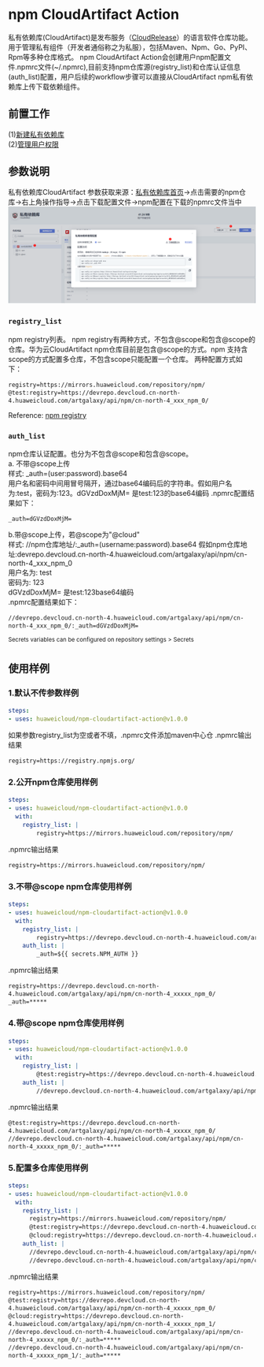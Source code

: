 # npm CloudArtifact Action
私有依赖库(CloudArtifact)是发布服务（[CloudRelease](https://support.huaweicloud.com/cloudrelease/index.html)）的语言软件仓库功能。用于管理私有组件（开发者通俗称之为私服），包括Maven、Npm、Go、PyPI、Rpm等多种仓库格式。 
npm CloudArtifact Action会创建用户npm配置文件.npmrc文件(~/.npmrc),目前支持npm仓库源(registry_list)和仓库认证信息(auth_list)配置，用户后续的workflow步骤可以直接从CloudArtifact npm私有依赖库上传下载依赖组件。

## **前置工作**
(1)[新建私有依赖库](https://support.huaweicloud.com/usermanual-releaseman/cloudrelease_01_0008.html)  
(2)[管理用户权限](https://support.huaweicloud.com/usermanual-releaseman/cloudrelease_01_0011.html)

## **参数说明**
私有依赖库CloudArtifact 参数获取来源：[私有依赖库首页](https://devcloud.cn-north-4.huaweicloud.com/cloudartifact/repository)->点击需要的npm仓库->右上角操作指导->点击下载配置文件->npm配置在下载的npmrc文件当中  
![图一](imgs/npm-config-download.PNG)

### `registry_list`
npm registry列表。  npm registry有两种方式，不包含@scope和包含@scope的仓库。华为云CloudArtifact npm仓库目前是包含@scope的方式。npm 支持含scope的方式配置多仓库，不包含scope只能配置一个仓库。
两种配置方式如下：
```
registry=https://mirrors.huaweicloud.com/repository/npm/
@test:registry=https://devrepo.devcloud.cn-north-4.huaweicloud.com/artgalaxy/api/npm/cn-north-4_xxx_npm_0/
```
Reference:  [npm registry](https://docs.npmjs.com/cli/v6/using-npm/registry)

### `auth_list`
npm仓库认证配置。也分为不包含@scope和包含@scope。  
a. 不带@scope上传  
样式: _auth=(user:password).base64  
用户名和密码中间用冒号隔开，通过base64编码后的字符串。假如用户名为:test，密码为:123。dGVzdDoxMjM= 是test:123的base64编码
.npmrc配置结果如下：
```
_auth=dGVzdDoxMjM=
```
b.带@scope上传，若@scope为"@cloud"  
样式: //npm仓库地址/:_auth=(username:password).base64
假如npm仓库地址:devrepo.devcloud.cn-north-4.huaweicloud.com/artgalaxy/api/npm/cn-north-4_xxx_npm_0  
用户名为: test  
密码为: 123  
dGVzdDoxMjM= 是test:123base64编码  
.npmrc配置结果如下：

```
//devrepo.devcloud.cn-north-4.huaweicloud.com/artgalaxy/api/npm/cn-north-4_xxx_npm_0/:_auth=dGVzdDoxMjM=
```
<sup>Secrets variables can be configured on repository settings > Secrets</sup>

## **使用样例**
### 1.默认不传参数样例
```yml
steps:
- uses: huaweicloud/npm-cloudartifact-action@v1.0.0
```
如果参数registry_list为空或者不填，.npmrc文件添加maven中心仓
.npmrc输出结果
```
registry=https://registry.npmjs.org/
```
### 2.公开npm仓库使用样例
```yml
steps:
- uses: huaweicloud/npm-cloudartifact-action@v1.0.0
  with: 
    registry_list: |
        registry=https://mirrors.huaweicloud.com/repository/npm/
```
.npmrc输出结果
```
registry=https://mirrors.huaweicloud.com/repository/npm/
```
### 3.不带@scope npm仓库使用样例
```yml
steps:
- uses: huaweicloud/npm-cloudartifact-action@v1.0.0
  with: 
    registry_list: |
        registry=https://devrepo.devcloud.cn-north-4.huaweicloud.com/artgalaxy/api/npm/cn-north-4_xxxxx_npm_0/
    auth_list: |
        _auth=${{ secrets.NPM_AUTH }}
```
.npmrc输出结果
```
registry=https://devrepo.devcloud.cn-north-4.huaweicloud.com/artgalaxy/api/npm/cn-north-4_xxxxx_npm_0/
_auth=*****
```
### 4.带@scope npm仓库使用样例
```yml
steps:
- uses: huaweicloud/npm-cloudartifact-action@v1.0.0
  with: 
    registry_list: |
        @test:registry=https://devrepo.devcloud.cn-north-4.huaweicloud.com/artgalaxy/api/npm/cn-north-4_xxxxx_npm_0/
    auth_list: |
        //devrepo.devcloud.cn-north-4.huaweicloud.com/artgalaxy/api/npm/cn-north-4_xxxxx_npm_0/:_auth=${{ secrets.NPM_AUTH }}
```
.npmrc输出结果
```
@test:registry=https://devrepo.devcloud.cn-north-4.huaweicloud.com/artgalaxy/api/npm/cn-north-4_xxxxx_npm_0/
//devrepo.devcloud.cn-north-4.huaweicloud.com/artgalaxy/api/npm/cn-north-4_xxxxx_npm_0/:_auth=*****
```
### 5.配置多仓库使用样例
```yml
steps:
- uses: huaweicloud/npm-cloudartifact-action@v1.0.0
  with: 
    registry_list: |
      registry=https://mirrors.huaweicloud.com/repository/npm/
      @test:registry=https://devrepo.devcloud.cn-north-4.huaweicloud.com/artgalaxy/api/npm/cn-north-4_xxxxx_npm_0/
      @cloud:registry=https://devrepo.devcloud.cn-north-4.huaweicloud.com/artgalaxy/api/npm/cn-north-4_xxxxx_npm_1/
    auth_list: |
      //devrepo.devcloud.cn-north-4.huaweicloud.com/artgalaxy/api/npm/cn-north-4_xxxxx_npm_0/:_auth=${{ secrets.NPM_AUTH_0 }}
      //devrepo.devcloud.cn-north-4.huaweicloud.com/artgalaxy/api/npm/cn-north-4_xxxxx_npm_1/:_auth=${{ secrets.NPM_AUTH_1 }}
```
.npmrc输出结果
```
registry=https://mirrors.huaweicloud.com/repository/npm/
@test:registry=https://devrepo.devcloud.cn-north-4.huaweicloud.com/artgalaxy/api/npm/cn-north-4_xxxxx_npm_0/
@cloud:registry=https://devrepo.devcloud.cn-north-4.huaweicloud.com/artgalaxy/api/npm/cn-north-4_xxxxx_npm_1/
//devrepo.devcloud.cn-north-4.huaweicloud.com/artgalaxy/api/npm/cn-north-4_xxxxx_npm_0/:_auth=*****
//devrepo.devcloud.cn-north-4.huaweicloud.com/artgalaxy/api/npm/cn-north-4_xxxxx_npm_1/:_auth=*****
```
